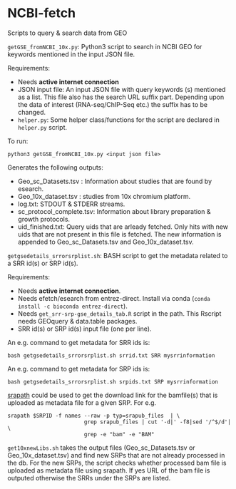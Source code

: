 # NCBI-fetch
Scripts to query &amp; search data from GEO

`getGSE_fromNCBI_10x.py`: Python3 script to search in NCBI GEO for keywords 
mentioned in the input JSON file.

Requirements:
- Needs **active internet connection**
- JSON input file: An input JSON file with query keywords (s) mentioned as a list. 
This file also has the search URL suffix part. Depending upon the data of interest 
(RNA-seq/ChIP-Seq etc.) the suffix has to be changed.
- `helper.py`: Some helper class/functions for the script are declared 
in `helper.py` script.

To run:
```
python3 getGSE_fromNCBI_10x.py <input json file>
```


Generates the following outputs:
 - Geo_sc_Datasets.tsv : Information about studies that are found by esearch.
 - Geo_10x_dataset.tsv : studies from 10x chromium platform.
 - log.txt: STDOUT &amp; STDERR streams.
 - sc_protocol_complete.tsv: Information about library preparation & growth protocols.
 - uid_finished.txt: Query uids that are arleady fetched. 
 Only hits with new uids that are not present in this file is fetched. The new 
 information is appended to Geo_sc_Datasets.tsv and Geo_10x_dataset.tsv.

`getgsedetails_srrorsrplist.sh`: BASH script to get the metadata related to 
a SRR id(s) or SRP id(s). 

Requirements:
- Needs **active internet connection**.
- Needs efetch/esearch from entrez-direct. 
Install via conda (```conda install -c bioconda entrez-direct```).
- Needs `get_srr-srp-gse_details_tab.R` script in the path. This Rscript 
needs GEOquery &amp; data.table packages.
- SRR id(s) or SRP id(s) input file (one per line).

An e.g. command to get metadata for SRR ids is:
```
bash getgsedetails_srrorsrplist.sh srrid.txt SRR mysrrinformation
```

An e.g. command to get metadata for SRP ids is:
```
bash getgsedetails_srrorsrplist.sh srpids.txt SRP mysrrinformation
```
[srapath](https://github.com/ncbi/sra-tools/wiki/Downloads) could be used to get the download link for the bamfile(s) that is uploaded as metadata file for a given SRP. For e.g.
```
srapath $SRPID -f names --raw -p typ=srapub_files  | \
                        grep srapub_files | cut '-d|' -f8|sed '/^$/d'| \
                        grep -e "bam" -e "BAM"
``` 
`get10xnewLibs.sh` takes the output files (Geo_sc_Datasets.tsv or Geo_10x_dataset.tsv) and find new SRPs that are not already processed in the db. For the new SRPs, the script checks whether processed bam file is uploaded as metadata file using srapath. If yes URL of the bam file is outputed otherwise the SRRs under the SRPs are listed.
<!---
get10xnewLibs.sh takes the output files and find new 10x studies that are not present in our collection
-->
